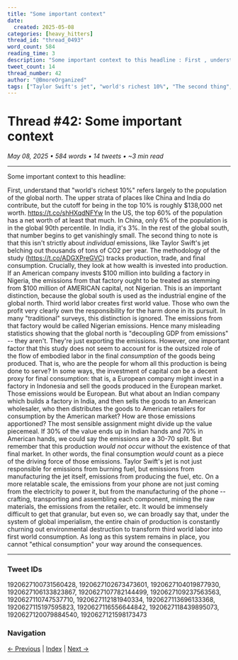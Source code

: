 ```yaml
---
title: "Some important context"
date:
  created: 2025-05-08
categories: [heavy_hitters]
thread_id: "thread_0493"
word_count: 584
reading_time: 3
description: "Some important context to this headline : First , understand that ' world 's richest 10 % ' refers largely to the population of the global north ."
tweet_count: 14
thread_number: 42
author: "@BmoreOrganized"
tags: ["Taylor Swift's jet", "world's richest 10%", "The second thing", "an American company", "Third world labor"]
---
```

# Thread #42: Some important context

*May 08, 2025 • 584 words • 14 tweets • ~3 min read*

---

Some important context to this headline:

First, understand that "world's richest 10%"  refers largely to the population of the global north. The upper strata of places like China and India do contribute, but the cutoff for being in the top 10% is roughly $138,000 net worth. https://t.co/shHXqdNFYw In the US, the top 60% of the population has a net worth of at least that much. In China, only 6% of the population is in the global 90th percentile. In India, it's 3%. In the rest of the global south, that number begins to get vanishingly small. The second thing to note is that this isn't strictly about *individual* emissions, like Taylor Swift's jet belching out thousands of tons of CO2 per year. The methodology of the study (https://t.co/ADGXPreGVC) tracks production, trade, and final consumption. Crucially, they look at how wealth is invested into production. If an American company invests $100 million into building a factory in Nigeria, the emissions from that factory ought to be treated as stemming from $100 million of AMERICAN capital, not Nigerian. This is an important distinction, because the global south is used as the industrial engine of the global north. Third world labor creates first world value. Those who own the profit very clearly own the responsibility for the harm done in its pursuit. In many "traditional" surveys, this distinction is ignored. The emissions from that factory would be called Nigerian emissions. Hence many misleading statistics showing that the global north is "decoupling GDP from emissions" -- they aren't. They're just exporting the emissions. However, one important factor that this study does not seem to account for is the outsized role of the flow of embodied labor in the final *consumption* of the goods being produced. That is, who are the people for whom all this production is being done to serve? In some ways, the investment of capital *can* be a decent proxy for final consumption: that is, a European company might invest in a factory in Indonesia and sell the goods produced in the European market. Those emissions would be European. But what about an Indian company which builds a factory in India, and then sells the goods to an American wholesaler, who then distributes the goods to American retailers for consumption by the American market? How are those emissions apportioned? The most sensible assignment might divide up the value piecemeal. If 30% of the value ends up in Indian hands and 70% in American hands, we could say the emissions are a 30-70 split. But remember that this production *would not occur* without the existence of that final market. In other words, the final consumption *would* count as a piece of the driving force of those emissions. Taylor Swift's jet is not just responsible for emissions from burning fuel, but emissions from manufacturing the jet itself, emissions from producing the fuel, etc. On a more relatable scale, the emissions from your phone are not just coming from the electricity to power it, but from the manufacturing of the phone -- crafting, transporting and assembling each component, mining the raw materials, the emissions from the retailer, etc. It would be immensely difficult to get that granular, but even so, we can broadly say that, under the system of global imperialism, the entire chain of production is constantly churning out environmental destruction to transform third world labor into first world consumption. As long as this system remains in place, you cannot "ethical consumption" your way around the consequences.

---

### Tweet IDs
1920627100731560428, 1920627102673473601, 1920627104019877930, 1920627106133823867, 1920627107782144499, 1920627109237563563, 1920627110747537710, 1920627112181940334, 1920627113696133368, 1920627115197595823, 1920627116556644842, 1920627118439895073, 1920627120079884540, 1920627121598173473

### Navigation
[← Previous](041-*.md) | [Index](index.md) | [Next →](043-*.md)